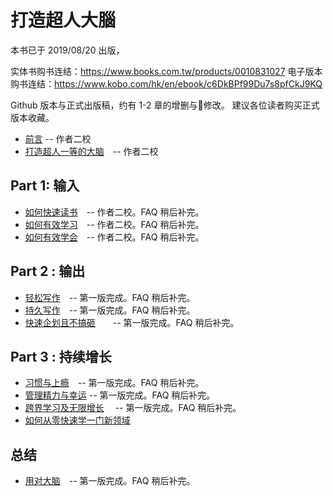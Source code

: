 # 打造超人大腦

本书已于 2019/08/20 出版，

实体书购书连结：https://www.books.com.tw/products/0010831027
电子版本购书连结：https://www.kobo.com/hk/en/ebook/c6DkBPf99Du7s8pfCkJ9KQ

Github 版本与正式出版稿，约有 1-2 章的增删与修改。
建议各位读者购买正式版本收藏。

* [前言](00.md) -- 作者二校
* [打造超人一等的大脑](01.md)　-- 作者二校

## Part 1: 输入

* [如何快速读书](02.md)　-- 作者二校。FAQ 稍后补完。
* [如何有效学习](03.md)　-- 作者二校。FAQ 稍后补完。
* [如何有效学会](04.md)　-- 作者二校。FAQ 稍后补完。

## Part 2 : 输出

* [轻松写作](05.md)　-- 第一版完成。FAQ 稍后补完。
* [持久写作](06.md)　-- 第一版完成。FAQ 稍后补完。
* [快速企划且不搞砸](07.md)　　-- 第一版完成。FAQ 稍后补完。

## Part 3 : 持续增长

* [习惯与上瘾](08.md)　-- 第一版完成。FAQ 稍后补完。
* [管理精力与幸运](09.md) -- 第一版完成。FAQ 稍后补完。
* [跨界学习及无限增长](10.md)　 -- 第一版完成。FAQ 稍后补完。
* [如何从零快速学一门新领域](11.md)
## 总结

* [用对大脑](12.md)　-- 第一版完成。FAQ 稍后补完。
